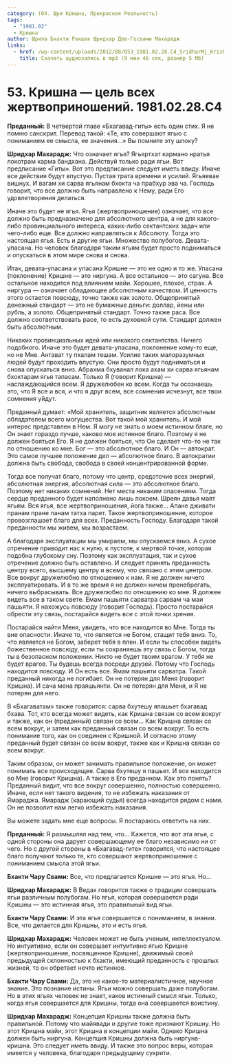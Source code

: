 ```yaml
---
category: (04. Шри Кришна, Прекрасная Реальность)
tags:
  - "1981.02"
  - Кришна
author: Шрила Бхакти Ракшак Шридхар Дев-Госвами Махарадж
links:
  - href: /wp-content/uploads/2012/08/053_1981.02.28.C4_SridharMj_Krishna-cel_vseh_jertvoprinosheniy.mp3
    title: Скачать аудиозапись в mp3 (9 мин 46 сек, размер 5 Мб)
---
```


# 53. Кришна — цель всех жертвоприношений. 1981.02.28.C4

**Преданный:** В четвертой главе «Бхагавад-гиты» есть один стих. Я не помню санскрит. Перевод такой: «Те, кто совершают ягью с пониманием ее смысла, ее значения…» Вы помните эту шлоку?

**Шридхар Махарадж:** Что означает ягья? Ягьяртхат кармано нратья локотрам карма бандхана. Действуй только ради ягьи. Вот предписание «Гиты». Вот это предписание следует иметь ввиду. Иначе все действия будут впустую. Пустая трата времени и усилий. Ягьяевае вишнух. И вагам хи сарва ягьянам бхокта ча прабхур эва ча. Господь говорит, что все должно быть направлено к Нему, ради Его удовлетворения делаться.

Иначе это будет не ягья. Ягья (жертвоприношение) означает, что все должно быть предназначено для абсолютного центра, а не для какого-либо провинциального интереса, каких-либо сектантских задач или чего-либо еще. Все должно направляться к Абсолюту. Тогда это настоящая ягья. Есть и другие ягьи. Множество полубогов. Девата-упасана. Но человек благодаря таким ягьям будет просто подниматься и опускаться в этом мире снова и снова.

Итак, девата-упасана и упасана Кришне — это не одно и то же. Упасана (поклонение) Кришне — это ниргуна. А все остальное — это сагуна. Все остальное находится под влиянием майи. Хорошее, плохое, страх. А ниргура — означает обладающее абсолютным качеством. И ценность этого остается повсюду, точно также как золото. Общепринятый денежный стандарт — это не бумажные деньги: доллар, йены или рубль, а золото. Общепринятый стандарт. Точно также раса. Все должно соответствовать расе, то есть духовной сути. Стандарт должен быть абсолютным.

Никаких провинциальных идей или никакого сектантства. Ничего подобного. Иначе это будет девата-упасана, поклонение кому-то еще, но не Мне. Антават ту пхалам тешам. Усилие таких малоразумных людей будут проходить впустую. Они просто будут подниматься и снова опускаться вниз. Абрахма бхуванал лока ахам хи сарва ягьянам бхоктарам ягья тапасам. Только Я (говорит Кришна) — наслаждающийся всем. Я дружелюбен ко всем. Когда ты осознаешь это, что Я все и вся, и что я друг всем, все сомнения исчезнут, все твои сомнения уйдут.

Преданный думает: «Мой хранитель, защитник является абсолютным обладателем всего могущества. Вот такой мой хранитель. И мой интерес представлен в Нем. Я могу не знать о моем истинном благе, но Он знает гораздо лучше, каково мое истинное благо. Поэтому я не должен бояться Его. Я не должен бояться, что Он сделает что-то не так по отношению ко мне. Бог — это абсолютное благо. И Он — автократ. Это самое лучшее положение дел — абсолютное благо. В автократии должна быть свобода, свобода в своей концентрированной форме.

Тогда все получат благо, потому что центр, средоточие всех энергий, абсолютная энергия, абсолютная сила — это абсолютное благо. Поэтому нет никаких сомнений. Нет места никаким опасениям. Тогда сердце преданного будет наполнено лишь покоем. Шреян давья маят ягьям. Вся ягья, все жертвоприношения, йога также… Апане дживати пранам пране панам татха парет. Такое жертвоприношение, которое провозглашает благо для всех. Преданность Господу. Благодаря такой преданности мы живем, мы возрастаем.

А благодаря эксплуатации мы умираем, мы опускаемся вниз. А сухое отречение приводит нас к нулю, к пустоте, к мертвой точке, которая подобна глубокому сну. Поэтому как эксплуатация, так и сухое отречение должно быть оставлено. И следует принять преданность центру всего, высшему центру и всему, что связано с этим центром. Все вокруг дружелюбно по отношению к нам. Я не должен ничего эксплуатировать. И в то же время я не должен ничем пренебрегать, ничего выбрасывать. Все дружелюбно по отношению ко мне. Я должен видеть все в таком свете. Емам пашьяти сарватра сарвам ча маи пашьяти. Я нахожусь повсюду (говорит Господь). Просто постарайся обрести эту связь, постарайся видеть все с этой точки зрения.

Постарайся найти Меня, увидеть, что все находится во Мне. Тогда ты вне опасности. Иначе то, что является не Богом, стащит тебя вниз. То, что является не Богом, заберет тебя в плен. И если ты способен видеть божественное повсюду, если ты сохраняешь эту связь с Богом, тогда ты в безопасном положении. Никто не будет твоим врагом. У тебя не будет врагов. Ты будешь всегда посреди друзей. Потому что Господь находится повсюду. И Он есть все. Ямам пашьяти сарватра. Такой преданный никогда не погибает. Он не потерян для Меня (говорит Кришна). И сача мена праяшьянти. Он не потерян для Меня, и Я не потерян для него.

В «Бхагаватам» также говорится: сарва бхутешу япашьет бхагавад бхава. Тот, кто всегда может видеть, как Кришна связан со всем вокруг и также, как он (преданный) связан со всем… Как Кришна связан со всем вокруг, и затем как преданный связан со всем вокруг. То есть понимание того, как он соединен с Кришной. И согласно этому преданный будет связан со всем вокруг, также как и Кришна связан со всем вокруг.

Таким образом, он может занимать правильное положение, он может понимать все происходящее. Сарва бхутешу я пашьет. И все находится во Мне (говорит Кришна). А также в Его преданном. Как это понять? Преданный видит, что все вокруг совершенно, полностью совершенно. Иначе, если нет такого видения, то не избежать наказания от Ямараджа. Ямарадж (карающий судья) всегда находится рядом с нами. Он не позволит нам легко избежать наказания.

Вы можете задать мне еще вопросы. Я постараюсь ответить на них.

**Преданный:** Я размышлял над тем, что… Кажется, что вот эта ягья, с одной стороны она дарует совершающему ее благо независимо ни от чего. Но с другой стороны в «Бхагавад-гите» говорится, что настоящее благо получают только те, кто совершают жертвоприношение с пониманием смысла этой ягьи.

**Бхакти Чару Свами:** Все, что предлагается Кришне — это ягья. Но…

**Шридхар Махарадж:** В Ведах говорится также о традиции совершать ягьи различным полубогам. Но ягья, которая совершается ради Кришны — это истинная ягья, это правильный вид ягьи.

**Бхакти Чару Свами:** И эта ягья совершается с пониманием, в знании. Все, что делается для Кришны, это и есть ягья.

**Шридхар Махарадж:** Человек может не быть ученым, интеллектуалом. Но интуитивно, если он совершает интуитивно ягью Кришне (жертвоприношение, посвященное Кришне), движимый своей предыдущей склонностью к бхакти, имеющий преданность с прошлых жизней, то он обретает нечто истинное.

**Бхакти Чару Свами:** Да, это не какое-то материалистичное, научное знание. Это познание истины. Ягьи можно совершать даже полубогам. Но в этих ягьях человек не знает, каков истинный смысл ягьи. Только, когда ягья совершается для Кришны, тогда она совершается воистину.

**Шридхар Махарадж:** Концепция Кришны также должна быть правильной. Потому что майявади и другие тоже признают Кришну. Но этот Кришна майи, этот Кришна в концепции майи. Однако Кришна должен быть ниргуна. Концепция Кришны должна быть ниргуна-кришна. Это следует иметь ввиду. И также это вопрос веры, которая имеется у человека, благодаря предыдущему сукрити.

